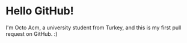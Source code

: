 # Hello GitHub!

I'm Octo Acm, a university student from Turkey, and this is my first pull request on GitHub. :)

